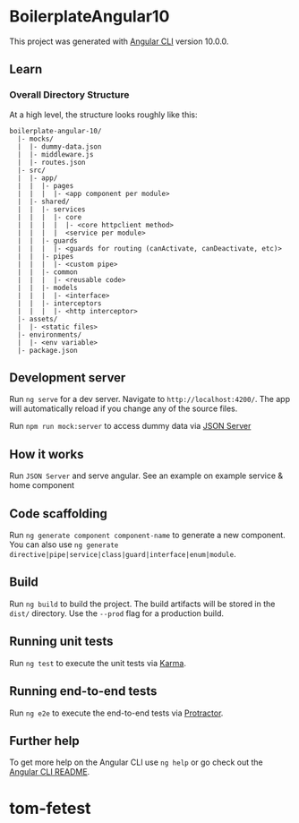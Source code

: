 # BoilerplateAngular10

This project was generated with [Angular CLI](https://github.com/angular/angular-cli) version 10.0.0.

## Learn

### Overall Directory Structure

At a high level, the structure looks roughly like this:

```
boilerplate-angular-10/
  |- mocks/
  |  |- dummy-data.json
  |  |- middleware.js
  |  |- routes.json
  |- src/
  |  |- app/
  |  |  |- pages
  |  |  |  |- <app component per module>
  |  |- shared/
  |  |  |- services
  |  |  |  |- core
  |  |  |  |  |- <core httpclient method>
  |  |  |  |  <service per module>
  |  |  |- guards
  |  |  |  |- <guards for routing (canActivate, canDeactivate, etc)>
  |  |  |- pipes
  |  |  |  |- <custom pipe>
  |  |  |- common
  |  |  |  |- <reusable code>
  |  |  |- models
  |  |  |  |- <interface>
  |  |  |- interceptors
  |  |  |  |- <http interceptor>
  |- assets/
  |  |- <static files>
  |- environments/
  |  |- <env variable>
  |- package.json
```

## Development server

Run `ng serve` for a dev server. Navigate to `http://localhost:4200/`. The app will automatically reload if you change any of the source files.

Run `npm run mock:server` to access dummy data via [JSON Server](https://github.com/typicode/json-server)

## How it works

Run `JSON Server` and serve angular. See an example on example service & home component

## Code scaffolding

Run `ng generate component component-name` to generate a new component. You can also use `ng generate directive|pipe|service|class|guard|interface|enum|module`.

## Build

Run `ng build` to build the project. The build artifacts will be stored in the `dist/` directory. Use the `--prod` flag for a production build.

## Running unit tests

Run `ng test` to execute the unit tests via [Karma](https://karma-runner.github.io).

## Running end-to-end tests

Run `ng e2e` to execute the end-to-end tests via [Protractor](http://www.protractortest.org/).

## Further help

To get more help on the Angular CLI use `ng help` or go check out the [Angular CLI README](https://github.com/angular/angular-cli/blob/master/README.md).
# tom-fetest
